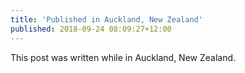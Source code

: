 ```yaml
---
title: 'Published in Auckland, New Zealand'
published: 2018-09-24 08:09:27+12:00
---
```


This post was written while in Auckland, New Zealand.
